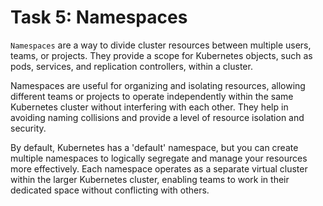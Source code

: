 # Task 5: Namespaces
`Namespaces` are a way to divide cluster resources between multiple users, teams, or projects. They provide a scope for Kubernetes objects, such as pods, services, and replication controllers, within a cluster.

Namespaces are useful for organizing and isolating resources, allowing different teams or projects to operate independently within the same Kubernetes cluster without interfering with each other. They help in avoiding naming collisions and provide a level of resource isolation and security.

By default, Kubernetes has a 'default' namespace, but you can create multiple namespaces to logically segregate and manage your resources more effectively. Each namespace operates as a separate virtual cluster within the larger Kubernetes cluster, enabling teams to work in their dedicated space without conflicting with others.
